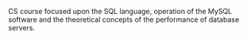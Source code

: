 CS course focused upon the SQL language, operation of the MySQL software and the theoretical concepts of the performance of database servers.
